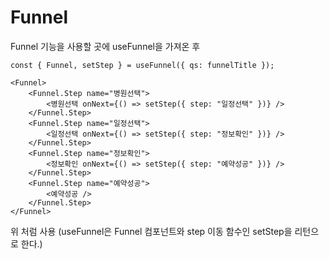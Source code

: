 # Funnel

Funnel 기능을 사용할 곳에 useFunnel을 가져온 후

```
const { Funnel, setStep } = useFunnel({ qs: funnelTitle });

<Funnel>
    <Funnel.Step name="병원선택">
        <병원선택 onNext={() => setStep({ step: "일정선택" })} />
    </Funnel.Step>
    <Funnel.Step name="일정선택">
        <일정선택 onNext={() => setStep({ step: "정보확인" })} />
    </Funnel.Step>
    <Funnel.Step name="정보확인">
        <정보확인 onNext={() => setStep({ step: "예약성공" })} />
    </Funnel.Step>
    <Funnel.Step name="예약성공">
        <예약성공 />
    </Funnel.Step>
</Funnel>
```

위 처럼 사용
(useFunnel은 Funnel 컴포넌트와 step 이동 함수인 setStep을 리턴으로 한다.)
